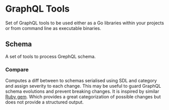 # GraphQL Tools
Set of GraphQL tools to be used either as a Go libraries within your projects or from command line as executable binaries.

## Schema
A set of tools to process GrephQL schema.  

### Compare
Computes a diff between to schemas serialised using SDL and category and assign severity to each change. This may be useful to guard GraphQL schema evolutions and prevent breaking changes. 
It is inspired by similar [Ruby gem](https://rubygems.org/gems/graphql-schema_comparator). Which provides a great categorization of possible changes but does not provide a structured output.
